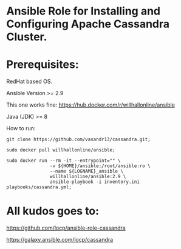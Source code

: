 # Ansible Role for Installing and Configuring Apache Cassandra Cluster.

# Prerequisites:
RedHat based OS.

Ansible Version >= 2.9

This one works fine:
https://hub.docker.com/r/willhallonline/ansible

Java (JDK) >= 8

How to run:

```shell
git clone https://github.com/vasandr13/cassandra.git;
```


```shell
sudo docker pull willhallonline/ansible;
```

```shell
sudo docker run --rm -it --entrypoint="" \
                -v ${HOME}/ansible:/root/ansible:ro \
                --name ${LOGNAME}_ansible \
                willhallonline/ansible:2.9 \
                ansible-playbook -i inventory.ini playbooks/cassandra.yml;
```



# All kudos goes to:

https://github.com/locp/ansible-role-cassandra

https://galaxy.ansible.com/locp/cassandra

